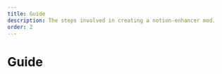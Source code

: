 ```yaml
---
title: Guide
description: The steps involved in creating a notion-enhancer mod.
order: 2
---
```


# Guide
